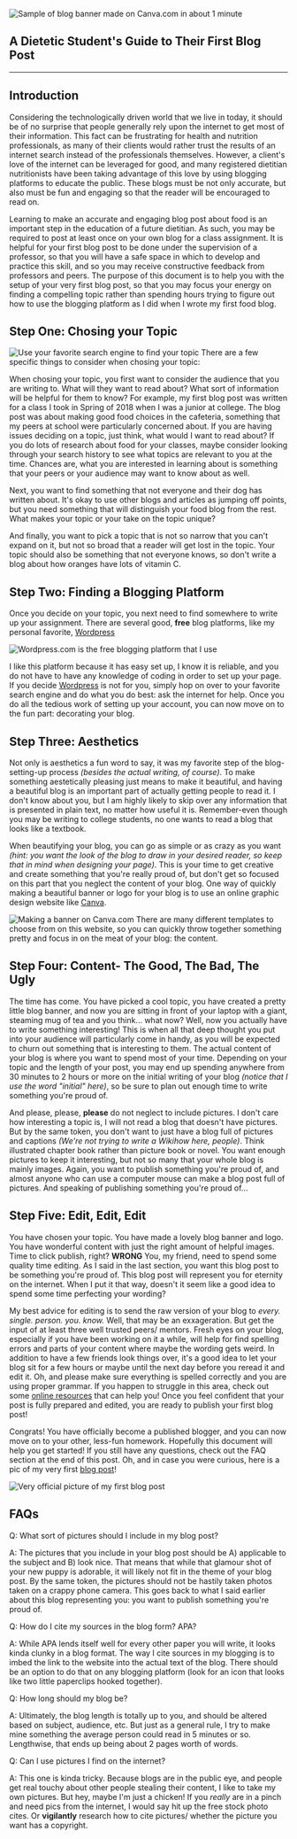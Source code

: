 ![Sample of blog banner made on Canva.com in about 1 minute](https://github.com/L-Whitford/TechWriting2018/blob/master/How%20to%20Start%20a%20Food%20Blog.png)
## A Dietetic Student's Guide to Their First Blog Post
--------
## Introduction
Considering the technologically driven world that we live in today, it should be of no surprise that people generally rely upon the internet to get most of their information. This fact can be frustrating for health and nutrition professionals, as many of their clients would rather trust the results of an internet search instead of the professionals themselves. However, a client's love of the internet can be leveraged for good, and many registered dietitian nutritionists have been taking advantage of this love by using blogging platforms to educate the public. These blogs must be not only accurate, but also must be fun and engaging so that the reader will be encouraged to read on. 

Learning to make an accurate and engaging blog post about food is an important step in the education of a future dietitian. As such, you may be required to post at least once on your own blog for a class assignment. It is helpful for your first blog post to be done under the supervision of a professor, so that you will have a safe space in which to develop and practice this skill, and so you may receive constructive feedback from professors and peers. The purpose of this document is to help you with the setup of your very first blog post, so that you may focus your energy on finding a compelling topic rather than spending hours trying to figure out how to use the blogging platform as I did when I wrote my first food blog.

## Step One: Chosing your Topic

![Use your favorite search engine to find your topic](https://github.com/L-Whitford/TechWriting2018/blob/master/Nondescript%20Search%20Engine.png)
There are a few specific things to consider when chosing your topic: 

When chosing your topic, you first want to consider the audience that you are writing to. What will they want to read about? What sort of information will be helpful for them to know? For example, my first blog post was written for a class I took in Spring of 2018 when I was a junior at college. The blog post was about making good food choices in the cafeteria, something that my peers at school were particularly concerned about. If you are having issues deciding on a topic, just think, what would I want to read about? If you do lots of research about food for your classes, maybe consider looking through your search history to see what topics are relevant to you at the time. Chances are, what you are interested in learning about is something that your peers or your audience may want to know about as well.

Next, you want to find something that not everyone and their dog has written about. It's okay to use other blogs and articles as jumping off points, but you need something that will distinguish your food blog from the rest. What makes your topic or your take on the topic unique?

And finally, you want to pick a topic that is not so narrow that you can't expand on it, but not so broad that a reader will get lost in the topic. Your topic should also be something that not everyone knows, so don't write a blog about how oranges have lots of vitamin C.
## Step Two: Finding a Blogging Platform

Once you decide on your topic, you next need to find somewhere to write up your assignment. There are several good, **free** blog platforms, like my personal favorite, [Wordpress](https://wordpress.com/create/?sgmt=gb&utm_source=adwords&utm_campaign=Google_WPcom_Search_Brand_Desktop_US_en&utm_medium=cpc&keyword=word%20press&creative=264325718114&campaignid=998785131&adgroupid=53026926367&matchtype=e&device=c&network=g&targetid=kwd-488010762432&locationid=9023724&gclid=Cj0KCQjwlqLdBRCKARIsAPxTGaUT8_oCtkHuC1P8CIAz5rSKRPChFE0azQfxdaZJ1b7A0aKJrepy0KwaAoxXEALw_wcB)


![Wordpress.com is the free blogging platform that I use](https://github.com/L-Whitford/TechWriting2018/blob/master/Screenshot%202018-09-24%20at%2010.33.19%20PM.png)

I like this platform because it has easy set up, I know it is reliable, and you do not have to have any knowledge of coding in order to set up your page. If you decide [Wordpress](https://wordpress.com/create/?sgmt=gb&utm_source=adwords&utm_campaign=Google_WPcom_Search_Brand_Desktop_US_en&utm_medium=cpc&keyword=word%20press&creative=264325718114&campaignid=998785131&adgroupid=53026926367&matchtype=e&device=c&network=g&targetid=kwd-488010762432&locationid=9023724&gclid=Cj0KCQjwlqLdBRCKARIsAPxTGaUT8_oCtkHuC1P8CIAz5rSKRPChFE0azQfxdaZJ1b7A0aKJrepy0KwaAoxXEALw_wcB) is not for you, simply hop on over to your favorite search engine and do what you do best: ask the internet for help. Once you do all the tedious work of setting up your account, you can now move on to the fun part: decorating your blog.

## Step Three: Aesthetics
Not only is aesthetics a fun word to say, it was my favorite step of the blog-setting-up process *(besides the actual writing, of course)*. To make something aestetically pleasing just means to make it beautiful, and having a beautiful blog is an important part of actually getting people to read it. I don't know about you, but I am highly likely to skip over any information that is presented in plain text, no matter how useful it is. Remember-even though you may be writing to college students, no one wants to read a blog that looks like a textbook. 

When beautifying your blog, you can go as simple or as crazy as you want *(hint: you want the look of the blog to draw in your desired reader, so keep that in mind when designing your page)*. This is your time to get creative and create something that you're really proud of, but don't get so focused on this part that you neglect the content of your blog. One way of quickly making a beautiful banner or logo for your blog is to use an online graphic design website like [Canva](https://www.canva.com). 

![Making a banner on Canva.com](https://github.com/L-Whitford/TechWriting2018/blob/master/Screenshot%202018-09-24%20at%2010.39.40%20PM.png)
There are many different templates to choose from on this website, so you can quickly throw together something pretty and focus in on the meat of your blog: the content.

## Step Four: Content- The Good, The Bad, The Ugly
The time has come. You have picked a cool topic, you have created a pretty little blog banner, and now you are sitting in front of your laptop with a giant, steaming mug of tea and you think... what now? Well, now you actually have to write something interesting! This is when all that deep thought you put into your audience will particularly come in handy, as you will be expected to churn out something that is interesting to them. The actual content of your blog is where you want to spend most of your time. Depending on your topic and the length of your post, you may end up spending anywhere from 30 minutes to 2 hours or more on the initial writing of your blog *(notice that I use the word "initial" here)*, so be sure to plan out enough time to write something you're proud of.

And please, please, **please** do not neglect to include pictures. I don't care how interesting a topic is, I will not read a blog that doesn't have pictures. But by the same token, you don't want to just have a blog full of pictures and captions *(We're not trying to write a Wikihow here, people)*. Think illustrated chapter book rather than picture book or novel. You want enough pictures to keep it interesting, but not so many that your whole blog is mainly images. Again, you want to publish something you're proud of, and almost anyone who can use a computer mouse can make a blog post full of pictures. And speaking of publishing something you're proud of...

## Step Five: Edit, Edit, Edit
You have chosen your topic. You have made a lovely blog banner and logo. You have wonderful content with just the right amount of helpful images. Time to click publish, right? **WRONG** You, my friend, need to spend some quality time editing. As I said in the last section, you want this blog post to be something you're proud of. This blog post will represent you for eternity on the internet. When I put it that way, doesn't it seem like a good idea to spend some time perfecting your wording?

My best advice for editing is to send the raw version of your blog to *every. single. person. you. know.* Well, that may be an exxageration. But get the input of at least three well trusted peers/ mentors. Fresh eyes on your blog, especially if you have been working on it a while, will help for find spelling errors and parts of your content where maybe the wording gets weird. In addition to have a few friends look things over, it's a good idea to let your blog sit for a few hours or maybe until the next day before you reread it and edit it. Oh, and please make sure everything is spelled correctly and you are using proper grammar. If you happen to struggle in this area, check out some [online resources](https://www.grammarly.com/?q=brand&utm_source=google&utm_medium=cpc&utm_campaign=brand_f1&utm_content=229882349899&utm_term=grammarly&matchtype=e&placement=&network=g&gclid=Cj0KCQjw3KzdBRDWARIsAIJ8TMTuuVYmaika7OILp4YxuNC5_yW1mJnxegD0l0DBM6RwuUMAzkzKnCkaAqsTEALw_wcB) that can help you! Once you feel confident that your post is fully prepared and edited, you are ready to publish your first blog post!

Congrats! You have officially become a published blogger, and you can now move on to your other, less-fun homework. Hopefully this document will help you get started! If you still have any questions, check out the FAQ section at the end of this post. Oh, and in case you were curious, here is a pic of my very first [blog post](https://foodu421247708.wordpress.com/2018/01/31/conquering-the-caf-a-college-kids-guide-to-eating-well-on-a-meal-plan/)!

![Very official picture of my first blog post](https://github.com/L-Whitford/TechWriting2018/blob/master/Screenshot%202018-09-26%20at%209.27.20%20PM.png)

## FAQs
Q: What sort of pictures should I include in my blog post?

A: The pictures that you include in your blog post should be A) applicable to the subject and B) look nice. That means that while that glamour shot of your new puppy is adorable, it will likely not fit in the theme of your blog post. By the same token, the pictures should not be hastily taken photos taken on a crappy phone camera. This goes back to what I said earlier about this blog representing you: you want to publish something you're proud of.

Q: How do I cite my sources in the blog form? APA?

A: While APA lends itself well for every other paper you will write, it looks kinda clunky in a blog format. The way I cite sources in my blogging is to imbed the link to the website into the actual text of the blog. There should be an option to do that on any blogging platform (look for an icon that looks like two little paperclips hooked together).

Q: How long should my blog be?

A: Ultimately, the blog length is totally up to you, and should be altered based on subject, audience, etc. But just as a general rule, I try to make mine something the average person could read in 5 minutes or so. Lengthwise, that ends up being about 2 pages worth of words.

Q: Can I use pictures I find on the internet?

A: This one is kinda tricky. Because blogs are in the public eye, and people get real touchy about other people stealing their content, I like to take my own pictures. But hey, maybe I'm just a chicken! If you *really* are in a pinch and need pics from the internet, I would say hit up the free stock photo cites. Or **vigilantly** research how to cite pictures/ whether the picture you want has a copyright.
